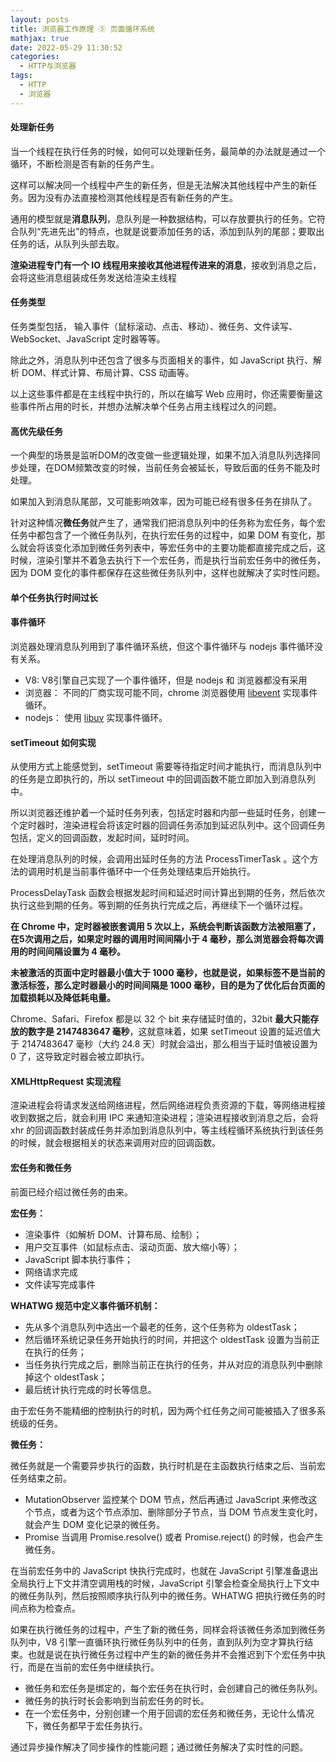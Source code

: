 ```yaml
---
layout: posts
title: 浏览器工作原理 ⑤ 页面循环系统
mathjax: true
date: 2022-05-29 11:30:52
categories:
  - HTTP与浏览器
tags:
  - HTTP
  - 浏览器
---
```


#### 处理新任务

当一个线程在执行任务的时候，如何可以处理新任务，最简单的办法就是通过一个循环，不断检测是否有新的任务产生。

这样可以解决同一个线程中产生的新任务，但是无法解决其他线程中产生的新任务。因为没有办法直接检测其他线程是否有新任务的产生。

通用的模型就是**消息队列**，息队列是一种数据结构，可以存放要执行的任务。它符合队列“先进先出”的特点，也就是说要添加任务的话，添加到队列的尾部；要取出任务的话，从队列头部去取。

**渲染进程专门有一个 IO 线程用来接收其他进程传进来的消息**，接收到消息之后，会将这些消息组装成任务发送给渲染主线程

#### 任务类型

任务类型包括， 输入事件（鼠标滚动、点击、移动）、微任务、文件读写、WebSocket、JavaScript 定时器等等。

除此之外，消息队列中还包含了很多与页面相关的事件，如 JavaScript 执行、解析 DOM、样式计算、布局计算、CSS 动画等。

以上这些事件都是在主线程中执行的，所以在编写 Web 应用时，你还需要衡量这些事件所占用的时长，并想办法解决单个任务占用主线程过久的问题。

#### 高优先级任务

一个典型的场景是监听DOM的改变做一些逻辑处理，如果不加入消息队列选择同步处理，在DOM频繁改变的时候，当前任务会被延长，导致后面的任务不能及时处理。

如果加入到消息队尾部，又可能影响效率，因为可能已经有很多任务在排队了。

针对这种情况**微任务**就产生了，通常我们把消息队列中的任务称为宏任务，每个宏任务中都包含了一个微任务队列，在执行宏任务的过程中，如果 DOM 有变化，那么就会将该变化添加到微任务列表中，等宏任务中的主要功能都直接完成之后，这时候，渲染引擎并不着急去执行下一个宏任务，而是执行当前宏任务中的微任务，因为 DOM 变化的事件都保存在这些微任务队列中，这样也就解决了实时性问题。



#### 单个任务执行时间过长


#### 事件循环

浏览器处理消息队列用到了事件循环系统，但这个事件循环与 nodejs 事件循环没有关系。

+ V8: V8引擎自己实现了一个事件循环，但是 nodejs 和 浏览器都没有采用
+ 浏览器： 不同的厂商实现可能不同，chrome 浏览器使用 [libevent](https://libevent.org/) 实现事件循环。
+ nodejs： 使用 [libuv](http://docs.libuv.org/en/v1.x/) 实现事件循环。

#### setTimeout 如何实现

从使用方式上能感觉到，setTimeout 需要等待指定时间才能执行，而消息队列中的任务是立即执行的，所以 setTimeout 中的回调函数不能立即加入到消息队列中。

所以浏览器还维护着一个延时任务列表，包括定时器和内部一些延时任务，创建一个定时器时，渲染进程会将该定时器的回调任务添加到延迟队列中。这个回调任务包括，定义的回调函数，发起时间，延时时间。

在处理消息队列的时候，会调用出延时任务的方法 ProcessTimerTask 。这个方法的调用时机是当前事件循环中一个任务处理结束后开始执行。

ProcessDelayTask 函数会根据发起时间和延迟时间计算出到期的任务，然后依次执行这些到期的任务。等到期的任务执行完成之后，再继续下一个循环过程。

**在 Chrome 中，定时器被嵌套调用 5 次以上，系统会判断该函数方法被阻塞了，在5次调用之后，如果定时器的调用时间间隔小于 4 毫秒，那么浏览器会将每次调用的时间间隔设置为 4 毫秒。**

**未被激活的页面中定时器最小值大于 1000 毫秒，也就是说，如果标签不是当前的激活标签，那么定时器最小的时间间隔是 1000 毫秒，目的是为了优化后台页面的加载损耗以及降低耗电量。**

Chrome、Safari、Firefox 都是以 32 个 bit 来存储延时值的，32bit **最大只能存放的数字是 2147483647 毫秒**，这就意味着，如果 setTimeout 设置的延迟值大于 2147483647 毫秒（大约 24.8 天）时就会溢出，那么相当于延时值被设置为 0 了，这导致定时器会被立即执行。

#### XMLHttpRequest 实现流程

渲染进程会将请求发送给网络进程，然后网络进程负责资源的下载，等网络进程接收到数据之后，就会利用 IPC 来通知渲染进程；渲染进程接收到消息之后，会将 xhr 的回调函数封装成任务并添加到消息队列中，等主线程循环系统执行到该任务的时候，就会根据相关的状态来调用对应的回调函数。

#### 宏任务和微任务

前面已经介绍过微任务的由来。

**宏任务：**
- 渲染事件（如解析 DOM、计算布局、绘制）；
- 用户交互事件（如鼠标点击、滚动页面、放大缩小等）；
- JavaScript 脚本执行事件；
- 网络请求完成
- 文件读写完成事件

**WHATWG 规范中定义事件循环机制：**
- 先从多个消息队列中选出一个最老的任务，这个任务称为 oldestTask；
- 然后循环系统记录任务开始执行的时间，并把这个 oldestTask 设置为当前正在执行的任务；
- 当任务执行完成之后，删除当前正在执行的任务，并从对应的消息队列中删除掉这个 oldestTask；
- 最后统计执行完成的时长等信息。

由于宏任务不能精细的控制执行的时机，因为两个红任务之间可能被插入了很多系统级的任务。

**微任务：**

微任务就是一个需要异步执行的函数，执行时机是在主函数执行结束之后、当前宏任务结束之前。

- MutationObserver 监控某个 DOM 节点，然后再通过 JavaScript 来修改这个节点，或者为这个节点添加、删除部分子节点，当 DOM 节点发生变化时，就会产生 DOM 变化记录的微任务。
- Promise 当调用 Promise.resolve() 或者 Promise.reject() 的时候，也会产生微任务。


在当前宏任务中的 JavaScript 快执行完成时，也就在 JavaScript 引擎准备退出全局执行上下文并清空调用栈的时候，JavaScript 引擎会检查全局执行上下文中的微任务队列，然后按照顺序执行队列中的微任务。WHATWG 把执行微任务的时间点称为检查点。

如果在执行微任务的过程中，产生了新的微任务，同样会将该微任务添加到微任务队列中，V8 引擎一直循环执行微任务队列中的任务，直到队列为空才算执行结束。也就是说在执行微任务过程中产生的新的微任务并不会推迟到下个宏任务中执行，而是在当前的宏任务中继续执行。


- 微任务和宏任务是绑定的，每个宏任务在执行时，会创建自己的微任务队列。
- 微任务的执行时长会影响到当前宏任务的时长。
- 在一个宏任务中，分别创建一个用于回调的宏任务和微任务，无论什么情况下，微任务都早于宏任务执行。

通过异步操作解决了同步操作的性能问题；通过微任务解决了实时性的问题。

